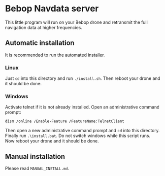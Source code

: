 # Bebop Navdata server

This little program will run on your Bebop drone and retransmit the full navigation data at higher frequencies.

## Automatic installation

It is recommended to run the automated installer.

### Linux

Just ``cd`` into this directory and run ``./install.sh``.
Then reboot your drone and it should be done.

### Windows

Activate telnet if it is not already installed. Open an administrative command prompt:

```
dism /online /Enable-Feature /FeatureName:TelnetClient
```

Then open a new administrative command prompt and ``cd`` into this directory. Finally run ``.\install.bat``. Do not switch windows while this script runs.
Now reboot your drone and it should be done.

## Manual installation

Please read ``MANUAL_INSTALL.md``.
